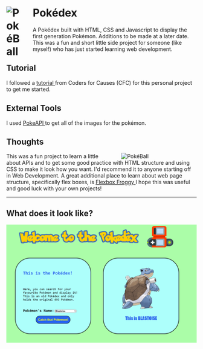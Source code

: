 # <img align="left" alt="PokéBall" width="40px" style="padding-right:30px;" src="https://upload.wikimedia.org/wikipedia/commons/thumb/5/53/Pok%C3%A9_Ball_icon.svg/1200px-Pok%C3%A9_Ball_icon.svg.png"> Pokédex
A Pokédex built with HTML, CSS and Javascript to display the first generation Pokémon. Additions to be made at a later date. This was a fun and short little side project for someone (like myself) who has just started learning web development.


## Tutorial
I followed a <a href="https://www.youtube.com/watch?v=BV93gRuIgIA"> tutorial </a> from Coders for Causes (CFC) for this personal project to get me started.

## External Tools
I used <a href="https://pokeapi.co/"> PokeAPI </a> to get all of the images for the pokémon.

## Thoughts
<img align="right" alt="PokéBall" width="200px" style="padding-left:30px;" src="https://i.kym-cdn.com/photos/images/original/000/931/929/ac7.gif">
This was a fun project to learn a little about APIs and to get some good practice with HTML structure and using CSS to make it look how you want. I'd recommend it to anyone starting off in Web Development. A great additional place to learn about web page structure, specifically flex boxes, is <a href="https://flexboxfroggy.com/"> Flexbox Froggy </a> I hope this was useful and good luck with your own projects!

---

## What does it look like?
<img align='center' alt='demo' src='images/demo1.png'>
